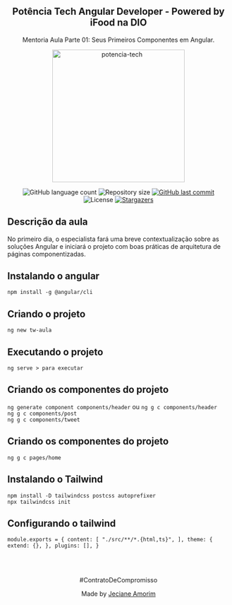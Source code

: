 <div align="center">
	<h2>Potência Tech Angular Developer - Powered by iFood na DIO</h2>
	<p>Mentoria Aula Parte 01: Seus Primeiros Componentes em Angular.</p>
	<img alt="potencia-tech" title="potencia-tech" src="https://hermes.digitalinnovation.one/tracks/a123a707-54de-4a67-88ee-5c129beb14d7.png" width="300px" />
</div>

<p align="center">
  <img alt="GitHub language count" src="https://img.shields.io/github/languages/count/JecianeSilva/Bootcamp-Potencia-TechBootcamp-Potencia-Tech-powered-by-iFood?color=%2304D361">

  <img alt="Repository size" src="https://img.shields.io/github/repo-size/JecianeSilva/Bootcamp-Potencia-TechBootcamp-Potencia-Tech-powered-by-iFood">

  <a href="https://github.com/JecianeSilva/Bootcamp-Potencia-TechBootcamp-Potencia-Tech-powered-by-iFood/commits/main">
    <img alt="GitHub last commit" src="https://img.shields.io/github/last-commit/JecianeSilva/Bootcamp-Potencia-TechBootcamp-Potencia-Tech-powered-by-iFood">
  </a>

  <img alt="License" src="https://img.shields.io/badge/license-MIT-brightgreen">
   <a href="https://github.com/JecianeSilva/Bootcamp-Potencia-TechBootcamp-Potencia-Tech-powered-by-iFood/stargazers">
    <img alt="Stargazers" src="https://img.shields.io/github/stars/JecianeSilva/Bootcamp-Potencia-TechBootcamp-Potencia-Tech-powered-by-iFood?style=social">
  </a>
</p>

## Descrição da aula
No primeiro dia, o especialista fará uma breve contextualização sobre as soluções Angular e iniciará o projeto com boas práticas de arquitetura de páginas componentizadas.

## Instalando o angular
`npm install -g @angular/cli`
## Criando o projeto
`ng new tw-aula`
## Executando o projeto
`ng serve > para executar`

## Criando os componentes do projeto
`ng generate component components/header` ou `ng g c components/header` <br />
`ng g c components/post` <br />
`ng g c components/tweet`

## Criando os componentes do projeto
`ng g c pages/home`

## Instalando o Tailwind 
`npm install -D tailwindcss postcss autoprefixer`<br />
`npx tailwindcss init`
## Configurando o tailwind
`module.exports = {
  content: [
    "./src/**/*.{html,ts}",
  ],
  theme: {
    extend: {},
  },
  plugins: [],
}`

<br></br>
<div align="center">
<p>#ContratoDeCompromisso</p>
<p>Made by <a href="https://jecianesilva.github.io/">Jeciane Amorim</a></p>
</div>